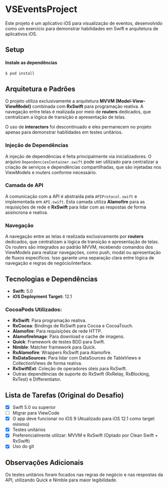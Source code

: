 # VSEventsProject

Este projeto é um aplicativo iOS para visualização de eventos, desenvolvido como um exercício para demonstrar habilidades em Swift e arquitetura de aplicativos iOS.

## Setup

#### Instale as dependências
```bash
$ pod install
```

## Arquitetura e Padrões

O projeto utiliza exclusivamente a arquitetura **MVVM (Model-View-ViewModel)** combinada com **RxSwift** para programação reativa. A navegação entre telas é realizada por meio de **routers** dedicados, que centralizam a lógica de transição e apresentação de telas.

O uso de **interactors** foi descontinuado e eles permanecem no projeto apenas para demonstrar habilidades em testes unitários.

### Injeção de Dependências

A injeção de dependências é feita principalmente via inicializadores. O arquivo `DependenciesContainer.swift` pode ser utilizado para centralizar a criação de serviços e dependências compartilhadas, que são injetadas nos ViewModels e routers conforme necessário.

### Camada de API

A comunicação com a API é abstraída pela `APIProtocol.swift` e implementada em `API.swift`. Esta camada utiliza **Alamofire** para as requisições de rede e **RxSwift** para lidar com as respostas de forma assíncrona e reativa.

### Navegação

A navegação entre as telas é realizada exclusivamente por **routers** dedicados, que centralizam a lógica de transição e apresentação de telas. Os routers são integrados ao padrão MVVM, recebendo comandos dos ViewModels para realizar navegações, como push, modal ou apresentação de fluxos específicos. Isso garante uma separação clara entre lógica de navegação e regras de negócio/interface.

## Tecnologias e Dependências

- **Swift:** 5.0
- **iOS Deployment Target:** 12.1

### CocoaPods Utilizados:

- **RxSwift**: Para programação reativa.
- **RxCocoa**: Bindings de RxSwift para Cocoa e CocoaTouch.
- **Alamofire**: Para requisições de rede HTTP.
- **AlamofireImage**: Para download e cache de imagens.
- **Quick**: Framework de testes BDD para Swift.
- **Nimble**: Matcher framework para Quick.
- **RxAlamofire**: Wrappers RxSwift para Alamofire.
- **RxDataSources**: Para lidar com DataSources de TableViews e CollectionViews de forma reativa.
- **RxSwiftExt**: Coleção de operadores úteis para RxSwift.
- Outras dependências de suporte do RxSwift (RxRelay, RxBlocking, RxTest) e Differentiator.

## Lista de Tarefas (Original do Desafio)

- [x] Swift 5.0 ou superior
- [ ] Migrar para ViewCode
- [x] O app deve funcionar no iOS 9 (Atualizado para iOS 12.1 como target mínimo)
- [x] Testes unitários
- [x] Preferencialmente utilizar: MVVM e RxSwift (Optado por Clean Swift + RxSwift)
- [x] Uso do git

## Observações Adicionais

Os testes unitários foram focados nas regras de negócio e nas respostas da API, utilizando Quick e Nimble para maior legibilidade.
